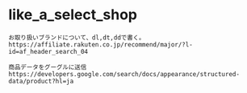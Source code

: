 # like_a_select_shop

```
お取り扱いブランドについて、dl,dt,ddで書く。
https://affiliate.rakuten.co.jp/recommend/major/?l-id=af_header_search_04
```
```
商品データをグーグルに送信
https://developers.google.com/search/docs/appearance/structured-data/product?hl=ja
```
